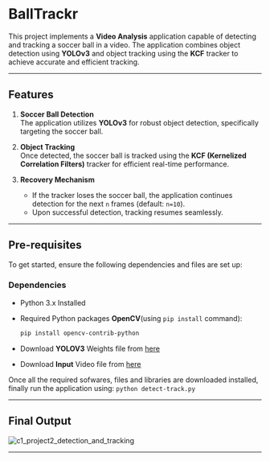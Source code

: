 # **BallTrackr**

This project implements a **Video Analysis** application capable of detecting and tracking a soccer ball in a video. The application combines object detection using **YOLOv3** and object tracking using the **KCF** tracker to achieve accurate and efficient tracking.

---

## **Features**

1. **Soccer Ball Detection**  
   The application utilizes **YOLOv3** for robust object detection, specifically targeting the soccer ball.

2. **Object Tracking**  
   Once detected, the soccer ball is tracked using the **KCF (Kernelized Correlation Filters)** tracker for efficient real-time performance.

3. **Recovery Mechanism**  
   - If the tracker loses the soccer ball, the application continues detection for the next `n` frames (default: `n=10`).  
   - Upon successful detection, tracking resumes seamlessly.

---

## **Pre-requisites**

To get started, ensure the following dependencies and files are set up:

### **Dependencies**
- Python 3.x Installed
- Required Python packages **OpenCV**(using `pip install` command):  
  ```bash
  pip install opencv-contrib-python

- Download **YOLOV3** Weights file from [here](https://drive.google.com/file/d/1CT_uOn_Ja35WHYjrXHiEf99p7ygcMX3G/view?usp=sharing)

- Download **Input** Video file from [here](https://drive.google.com/file/d/1Y8JWb09jndGwXC1X-d6PQXBm8XXsS1KI/view?usp=sharing)

 Once all the required sofwares, files and libraries are downloaded installed, finally run the application using: 
   `python detect-track.py`

---

## Final Output
![c1_project2_detection_and_tracking](./output.gif)


---
